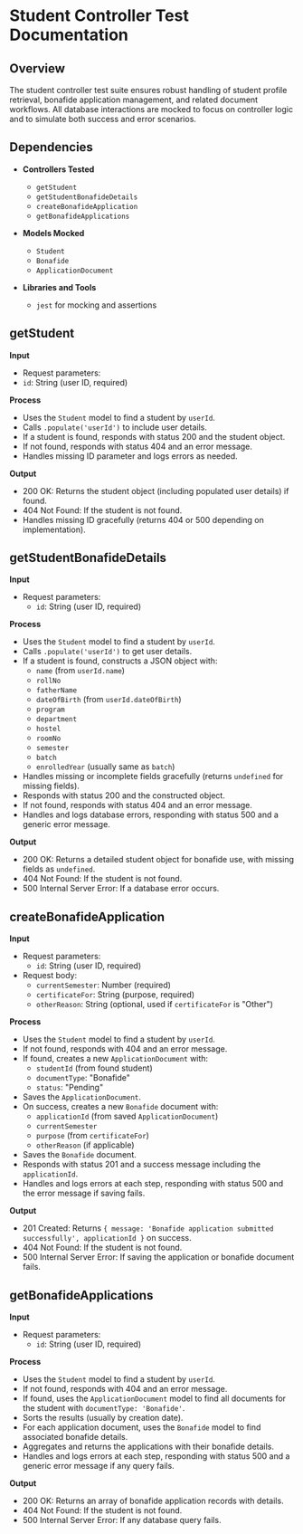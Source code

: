# Student Controller Test Documentation

## Overview

The student controller test suite ensures robust handling of student profile retrieval, bonafide application management, and related document workflows. All database interactions are mocked to focus on controller logic and to simulate both success and error scenarios.


## Dependencies

- **Controllers Tested**
  - `getStudent`
  - `getStudentBonafideDetails`
  - `createBonafideApplication`
  - `getBonafideApplications`

- **Models Mocked**
  - `Student`
  - `Bonafide`
  - `ApplicationDocument`

- **Libraries and Tools**
  - `jest` for mocking and assertions


## getStudent

**Input**
- Request parameters:
- `id`: String (user ID, required)

**Process**
- Uses the `Student` model to find a student by `userId`.
- Calls `.populate('userId')` to include user details.
- If a student is found, responds with status 200 and the student object.
- If not found, responds with status 404 and an error message.
- Handles missing ID parameter and logs errors as needed.

**Output**
- 200 OK: Returns the student object (including populated user details) if found.
- 404 Not Found: If the student is not found.
- Handles missing ID gracefully (returns 404 or 500 depending on implementation).


## getStudentBonafideDetails

**Input**
- Request parameters:
  - `id`: String (user ID, required)

**Process**
- Uses the `Student` model to find a student by `userId`.
- Calls `.populate('userId')` to get user details.
- If a student is found, constructs a JSON object with:
  - `name` (from `userId.name`)
  - `rollNo`
  - `fatherName`
  - `dateOfBirth` (from `userId.dateOfBirth`)
  - `program`
  - `department`
  - `hostel`
  - `roomNo`
  - `semester`
  - `batch`
  - `enrolledYear` (usually same as `batch`)
- Handles missing or incomplete fields gracefully (returns `undefined` for missing fields).
- Responds with status 200 and the constructed object.
- If not found, responds with status 404 and an error message.
- Handles and logs database errors, responding with status 500 and a generic error message.

**Output**
- 200 OK: Returns a detailed student object for bonafide use, with missing fields as `undefined`.
- 404 Not Found: If the student is not found.
- 500 Internal Server Error: If a database error occurs.


## createBonafideApplication

**Input**
- Request parameters:
  - `id`: String (user ID, required)
- Request body:
  - `currentSemester`: Number (required)
  - `certificateFor`: String (purpose, required)
  - `otherReason`: String (optional, used if `certificateFor` is "Other")

**Process**
- Uses the `Student` model to find a student by `userId`.
- If not found, responds with 404 and an error message.
- If found, creates a new `ApplicationDocument` with:
  - `studentId` (from found student)
  - `documentType`: "Bonafide"
  - `status`: "Pending"
- Saves the `ApplicationDocument`.
- On success, creates a new `Bonafide` document with:
  - `applicationId` (from saved `ApplicationDocument`)
  - `currentSemester`
  - `purpose` (from `certificateFor`)
  - `otherReason` (if applicable)
- Saves the `Bonafide` document.
- Responds with status 201 and a success message including the `applicationId`.
- Handles and logs errors at each step, responding with status 500 and the error message if saving fails.

**Output**
- 201 Created: Returns `{ message: 'Bonafide application submitted successfully', applicationId }` on success.
- 404 Not Found: If the student is not found.
- 500 Internal Server Error: If saving the application or bonafide document fails.


## getBonafideApplications

**Input**
- Request parameters:
  - `id`: String (user ID, required)

**Process**
- Uses the `Student` model to find a student by `userId`.
- If not found, responds with 404 and an error message.
- If found, uses the `ApplicationDocument` model to find all documents for the student with `documentType: 'Bonafide'`.
- Sorts the results (usually by creation date).
- For each application document, uses the `Bonafide` model to find associated bonafide details.
- Aggregates and returns the applications with their bonafide details.
- Handles and logs errors at each step, responding with status 500 and a generic error message if any query fails.

**Output**
- 200 OK: Returns an array of bonafide application records with details.
- 404 Not Found: If the student is not found.
- 500 Internal Server Error: If any database query fails.

